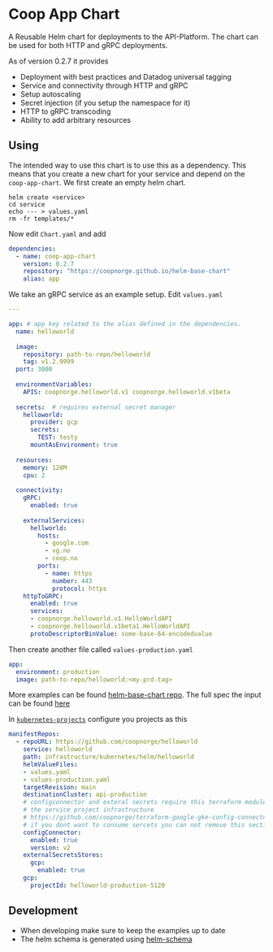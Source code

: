 # Coop App Chart

A Reusable Helm chart for deployments to the API-Platform. The chart can be
used for both HTTP and gRPC deployments.

As of version 0.2.7 it provides

* Deployment with best practices and Datadog universal tagging
* Service and connectivity through HTTP and gRPC
* Setup autoscaling
* Secret injection (if you setup the namespace for it)
* HTTP to gRPC transcoding
* Ability to add arbitrary resources

## Using

The intended way to use this chart is to use this as a dependency. This means
that you create a new chart for your service and depend on the
`coop-app-chart`. We first create an empty helm chart.

```shell
helm create <service>
cd service
echo --- > values.yaml
rm -fr templates/*
```

Now edit `Chart.yaml` and add

```yaml
dependencies:
  - name: coop-app-chart
    version: 0.2.7
    repository: "https://coopnorge.github.io/helm-base-chart"
    alias: app
```

We take an gRPC service as an example setup. Edit `values.yaml`

```yaml
---

app: # app key related to the alias defined in the dependencies.
  name: helloworld
  
  image: 
    repository: path-to-repo/helloworld
    tag: v1.2.9999
  port: 3000
  
  environmentVariables:
    APIS: coopnorge.helloworld.v1 coopnorge.helloworld.v1beta 
  
  secrets:  # requires external secret manager
    helloworld:
      provider: gcp 
      secrets:
        TEST: testy
      mountAsEnvironment: true
  
  resources:
    memory: 128M
    cpu: 2
  
  connectivity:
    gRPC:
      enabled: true
 
    externalServices:
      hellworld:
        hosts:
          - google.com
          - vg.no 
          - coop.no
        ports:
          - name: https
            number: 443
            protocol: https
    httpToGRPC:
      enabled: true
      services:
      - coopnorge.helloworld.v1.HelloWorldAPI
      - coopnorge.helloworld.v1beta1.HelloWorldAPI
      protoDescriptorBinValue: some-base-64-encodedvalue
```

Then create another file called `values-production.yaml`

```yaml
app:
  environment: production 
  image: path-to-repo/helloworld:<my-prd-tag>
```

More examples can be found [helm-base-chart repo][helm-base-chart]. The full
spec the input can be found [here][coop-app-chart-values]

In [`kubernetes-projects`][kubernetes-projects] configure you projects as this

```yaml
manifestRepos:
  - repoURL: https://github.com/coopnorge/helloworld
    service: helloworld
    path: infrastructure/kubernetes/helm/helloworld
    helmValueFiles:
    - values.yaml
    - values-production.yaml
    targetRevision: main
    destinationCluster: api-production
    # configconnector and exteral secrets require this terraform module in 
    # the service project infrastructure
    # https://github.com/coopnorge/terraform-google-gke-config-connector
    # if you dont want to consume sercets you can not remove this section.
    configConnector:
      enabled: true
      version: v2
    externalSecretsStores:
      gcp:
        enabled: true
    gcp:
      projectId: helloworld-production-5120
```

[helm-base-chart]: https://github.com/coopnorge/helm-base-chart/tree/main/examples
[kubernetes-projects]: https://github.com/coopnorge/kubernetes-projects
[coop-app-chart-values]: https://github.com/coopnorge/helm-base-chart/blob/main/charts/coop-app-chart/values.yaml

## Development

* When developing make sure to keep the examples up to date
* The helm schema is generated using [helm-schema][helm-schema]

[helm-schema]: https://github.com/dadav/helm-schema
